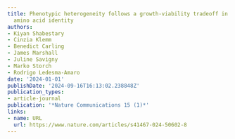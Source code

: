 ```yaml
---
title: Phenotypic heterogeneity follows a growth-viability tradeoff in response to
  amino acid identity
authors:
- Kiyan Shabestary
- Cinzia Klemm
- Benedict Carling
- James Marshall
- Juline Savigny
- Marko Storch
- Rodrigo Ledesma-Amaro
date: '2024-01-01'
publishDate: '2024-09-16T16:13:02.238848Z'
publication_types:
- article-journal
publication: '*Nature Communications 15 (1)*'
links:
- name: URL
  url: https://www.nature.com/articles/s41467-024-50602-8
---
```

